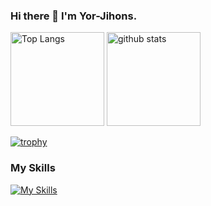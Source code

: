 ### Hi there 👋 I'm Yor-Jihons.

<p align="left"> 
  <img alt="Top Langs" height="150px" src="https://github-readme-stats.vercel.app/api/top-langs/?username=Yor-Jihons&layout=compact&theme=onedark" />
  <img alt="github stats" height="150px" src="https://github-readme-stats.vercel.app/api?username=Yor-Jihons&theme=gruvbox&show_icons=true&show=reviews,discussions_started,discussions_answered,prs_merged,prs_merged_percentage" />
</p>

[![trophy](https://github-profile-trophy.vercel.app/?username=Yor-Jihons&theme=onedark)](https://github.com/ryo-ma/github-profile-trophy)

### My Skills

[![My Skills](https://skillicons.dev/icons?i=c,cpp,cs,dotnet,electron,md,nodejs,php,py,react,ts,js,html,css)](https://skillicons.dev)

<!--
**Yor-Jihons/Yor-Jihons** is a ✨ _special_ ✨ repository because its `README.md` (this file) appears on your GitHub profile.

Here are some ideas to get you started:

- 🔭 I’m currently working on ...
- 🌱 I’m currently learning ...
- 👯 I’m looking to collaborate on ...
- 🤔 I’m looking for help with ...
- 💬 Ask me about ...
- 📫 How to reach me: ...
- 😄 Pronouns: ...
- ⚡ Fun fact: ...
-->
